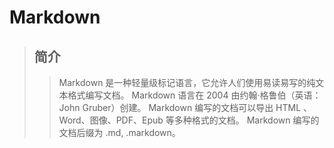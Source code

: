 # Markdown
>## 简介
>>Markdown 是一种轻量级标记语言，它允许人们使用易读易写的纯文本格式编写文档。
>>Markdown 语言在 2004 由约翰·格鲁伯（英语：John Gruber）创建。
>>Markdown 编写的文档可以导出 HTML 、Word、图像、PDF、Epub 等多种格式的文档。
>>Markdown 编写的文档后缀为 .md, .markdown。
